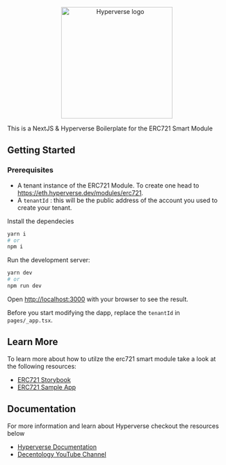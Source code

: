 
<p align="center">
<img src="https://drive.google.com/uc?export=view&id=1UFpBzZRnOBIZhIcaAWui1FIe9OSfJTKx" width="256" alt="Hyperverse logo" />
</p>

This is a NextJS & Hyperverse Boilerplate for the ERC721 Smart Module



## Getting Started

### Prerequisites

- A tenant instance of the ERC721 Module. To create one head to https://eth.hyperverse.dev/modules/erc721.
- A `tenantId` : this will be the public address of the account you used to create your tenant.



Install the dependecies

```bash
yarn i
# or
npm i
```

Run the development server:
```bash
yarn dev
# or
npm run dev
```

Open [http://localhost:3000](http://localhost:3000) with your browser to see the result.

Before you start modifying the dapp, replace the `tenantId` in `pages/_app.tsx`. 


## Learn More
To learn more about how to utilze the erc721 smart module take a look at the following resources:
- [ERC721 Storybook](https://samples.hyperverse.dev/erc721-storybook/?path=/story/get-started-introduction--page)
- [ERC721 Sample App](https://samples.hyperverse.dev/erc721-app/)


## Documentation
For more information and learn about Hyperverse checkout the resources below

- [Hyperverse Documentation](https://docs.hyperverse.dev/)
- [Decentology YouTube Channel](https://www.youtube.com/c/Decentology)
